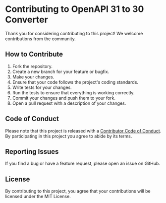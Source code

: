 # Contributing to OpenAPI 31 to 30 Converter

Thank you for considering contributing to this project! We welcome contributions from the community.

## How to Contribute

1. Fork the repository.
2. Create a new branch for your feature or bugfix.
3. Make your changes.
4. Ensure that your code follows the project's coding standards.
5. Write tests for your changes.
6. Run the tests to ensure that everything is working correctly.
7. Commit your changes and push them to your fork.
8. Open a pull request with a description of your changes.

## Code of Conduct

Please note that this project is released with a [Contributor Code of Conduct](CODE_OF_CONDUCT.md). By participating in this project you agree to abide by its terms.

## Reporting Issues

If you find a bug or have a feature request, please open an issue on GitHub.

## License

By contributing to this project, you agree that your contributions will be licensed under the MIT License.
